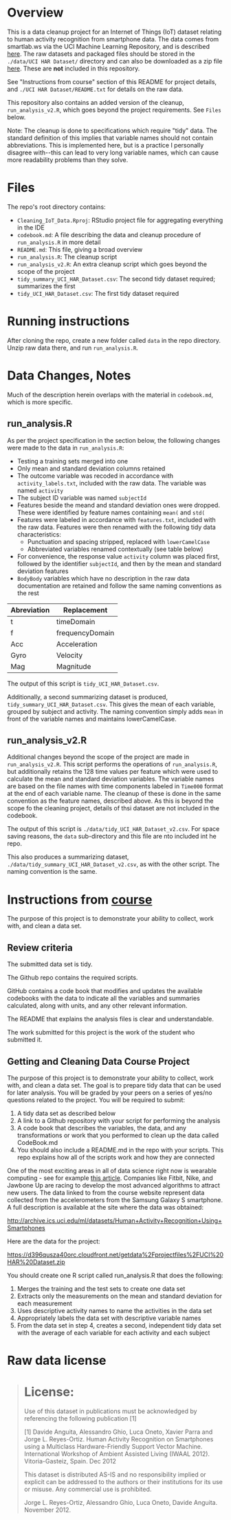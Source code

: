 # Overview

This is a data cleanup project for an Internet of Things (IoT) dataset relating to human activity recognition from smartphone data. The data comes from smartlab.ws via the UCI Machine Learning Repository, and is described [here](http://archive.ics.uci.edu/ml/datasets/Human+Activity+Recognition+Using+Smartphones). The raw datasets and packaged files should be stored in the `./data/UCI HAR Dataset/` directory and can also be downloaded as a zip file [here](https://d396qusza40orc.cloudfront.net/getdata%2Fprojectfiles%2FUCI%20HAR%20Dataset.zip). These are **not** included in this repository.

See "Instructions from course" section of this README for project details, and `./UCI HAR Dataset/README.txt` for details on the raw data.

This repository also contains an added version of the cleanup, `run_analysis_v2.R`, which goes beyond the project requirements. See `Files` below.

Note: The cleanup is done to specifications which require "tidy" data. The standard definition of this implies that variable names should not contain abbreviations. This is implemented here, but is a practice I personally disagree with--this can lead to very long variable names, which can cause more readability problems than they solve.


# Files

The repo's root directory contains:

* `Cleaning_IoT_Data.Rproj`: RStudio project file for aggregating everything in the IDE
* `codebook.md`: A file describing the data and cleanup procedure of `run_analysis.R` in more detail
* `README.md`: This file, giving a broad overview
* `run_analysis.R`: The cleanup script
* `run_analysis_v2.R`: An extra cleanup script which goes beyond the scope of the project
* `tidy_summary_UCI_HAR_Dataset.csv`: The second tidy dataset required; summarizes the first
* `tidy_UCI_HAR_Dataset.csv`: The first tidy dataset required

# Running instructions

After cloning the repo, create a new folder called `data` in the repo directory. Unzip raw data there, and run `run_analysis.R`.

# Data Changes, Notes

Much of the description herein overlaps with the material in `codebook.md`, which is more specific.

## run_analysis.R

As per the project specification in the section below, the following changes were made to the data in `run_analysis.R`:

* Testing a training sets merged into one
* Only mean and standard deviation columns retained
* The outcome variable was recoded in accordance with `activity_labels.txt`, included with the raw data. The variable was named `activity`
* The subject ID variable was named `subjectId`
* Features beside the meand and standard deviation ones were dropped. These were identified by feature names containing `mean(` and `std(`
* Features were labeled in accordance with `features.txt`, included with the raw data. Features were then renamed with the following tidy data characteristics:
    * Punctuation and spacing stripped, replaced with `lowerCamelCase`
	* Abbreviated variables renamed contextually (see table below)
* For convenience, the response value `activity` column was placed first, followed by the identifier `subjectId`, and then by the mean and standard deviation features
* `BodyBody` variables which have no description in the raw data documentation are retained and follow the same naming conventions as the rest

Abreviation | Replacement     
------------|-----------------
t           | timeDomain      
f           | frequencyDomain 
Acc         | Acceleration    
Gyro        | Velocity        
Mag         | Magnitude       

The output of this script is `tidy_UCI_HAR_Dataset.csv`.

Additionally, a second summarizing dataset is produced, `tidy_summary_UCI_HAR_Dataset.csv`. This gives the mean of each variable, grouped by subject and activity. The naming convention simply adds `mean` in front of the variable names and maintains lowerCamelCase.

## run_analysis_v2.R

Additional changes beyond the scope of the project are made in `run_analysis_v2.R`. This script performs the operations of `run_analysis.R`, but additionally retains the 128 time values per feature which were used to calculate the mean and standard deviation variables. The variable names are based on the file names with time components labeled in `Time000` format at the end of each variable name. The cleanup of these is done in the same convention as the feature names, described above. As this is beyond the scope fo the cleaning project, details of thsi dataset are not included in the codebook.

The output of this script is `./data/tidy_UCI_HAR_Dataset_v2.csv`. For space saving reasons, the `data` sub-directory and this file are nto included int he repo.

This also produces a summarizing dataset, `./data/tidy_summary_UCI_HAR_Dataset_v2.csv`, as with the other script. The naming convention is the same.


# Instructions from [course](https://www.coursera.org/learn/data-cleaning/peer/FIZtT/getting-and-cleaning-data-course-project)

The purpose of this project is to demonstrate your ability to collect, work with, and clean a data set.

## Review criteria 

The submitted data set is tidy.

The Github repo contains the required scripts.

GitHub contains a code book that modifies and updates the available codebooks with the data to indicate all the variables and summaries calculated, along with units, and any other relevant information.

The README that explains the analysis files is clear and understandable.

The work submitted for this project is the work of the student who submitted it.

## Getting and Cleaning Data Course Project

The purpose of this project is to demonstrate your ability to collect, work with, and clean a data set. The goal is to prepare tidy data that can be used for later analysis. You will be graded by your peers on a series of yes/no questions related to the project. You will be required to submit:  
1. A tidy data set as described below
2. A link to a Github repository with your script for performing the analysis
3. A code book that describes the variables, the data, and any transformations or work that you performed to clean up the data called CodeBook.md
4. You should also include a README.md in the repo with your scripts. This repo explains how all of the scripts work and how they are connected

One of the most exciting areas in all of data science right now is wearable computing - see for example [this article](http://www.insideactivitytracking.com/data-science-activity-tracking-and-the-battle-for-the-worlds-top-sports-brand/). Companies like Fitbit, Nike, and Jawbone Up are racing to develop the most advanced algorithms to attract new users. The data linked to from the course website represent data collected from the accelerometers from the Samsung Galaxy S smartphone. A full description is available at the site where the data was obtained:

http://archive.ics.uci.edu/ml/datasets/Human+Activity+Recognition+Using+Smartphones

Here are the data for the project:

https://d396qusza40orc.cloudfront.net/getdata%2Fprojectfiles%2FUCI%20HAR%20Dataset.zip

You should create one R script called run_analysis.R that does the following:

1. Merges the training and the test sets to create one data set
2. Extracts only the measurements on the mean and standard deviation for each measurement
3. Uses descriptive activity names to name the activities in the data set
4. Appropriately labels the data set with descriptive variable names
5. From the data set in step 4, creates a second, independent tidy data set with the average of each variable for each activity and each subject

# Raw data license

> License:
> ========
> Use of this dataset in publications must be acknowledged by referencing the following publication [1] 
> 
> [1] Davide Anguita, Alessandro Ghio, Luca Oneto, Xavier Parra and Jorge L. Reyes-Ortiz. Human Activity Recognition on Smartphones using a Multiclass Hardware-Friendly Support Vector Machine. International Workshop of Ambient Assisted Living (IWAAL 2012). Vitoria-Gasteiz, Spain. Dec 2012
> 
> This dataset is distributed AS-IS and no responsibility implied or explicit can be addressed to the authors or their institutions for its use or misuse. Any commercial use is prohibited.
> 
> Jorge L. Reyes-Ortiz, Alessandro Ghio, Luca Oneto, Davide Anguita. November 2012.